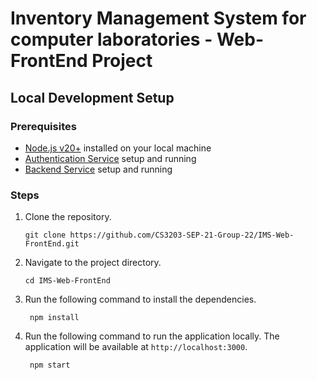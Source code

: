# Inventory Management System for computer laboratories - Web-FrontEnd Project

## Local Development Setup

### Prerequisites

- [Node.js v20+](https://nodejs.org/en/download/) installed on your local machine
- [Authentication Service](https://github.com/CS3203-SEP-21-Group-22/authentication-server) setup and running
- [Backend Service](https://github.com/CS3203-SEP-21-Group-22/IMS-Backend) setup and running

### Steps

1. Clone the repository.

   ```
   git clone https://github.com/CS3203-SEP-21-Group-22/IMS-Web-FrontEnd.git
   ```

2. Navigate to the project directory.

   ```
   cd IMS-Web-FrontEnd
   ```

3. Run the following command to install the dependencies.

   ```
    npm install
   ```

4. Run the following command to run the application locally. The application will be available at `http://localhost:3000`.
   ```
    npm start
   ```
